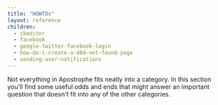 ```yaml
---
title: "HOWTOs"
layout: reference
children:
  - ckeditor
  - facebook
  - google-twitter-facebook-login
  - how-do-i-create-a-404-not-found-page
  - sending-user-notifications
---
```


Not everything in Apostrophe fits neatly into a category. In this section you'll find some useful odds and ends that might answer an important question that doesn't fit into any of the other categories.

